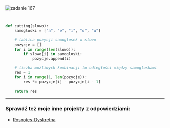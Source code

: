 <picture>
  <source srcset="../../../srt/zbior_zadan/167.png" media="(prefers-color-scheme: light)">
  <source srcset="../../../srt/zbior_zadan/black_167.png" media="(prefers-color-scheme: dark)">
  <img src="../../../srt/zbior_zadan/black_167.png" alt="zadanie 167">
</picture>

```python


def cutting(slowo):
    samogloski = ["a", "e", "i", "o", "u"]

    # tablica pozycji samoglosek w slowo
    pozycje = []
    for i in range(len(slowo)):
        if slowo[i] in samogloski:
            pozycje.append(i)

    # liczba możliwych kombinacji to odległości między samogloskami
    res = 1
    for i in range(1, len(pozycje)):
        res *= pozycje[i] - pozycje[i - 1]

    return res
```

---
### Sprawdź też moje inne projekty z odpowiedziami:
- [Rosnotes-Dyskretna](https://github.com/kamilGie/Rosnotes-Dyskretna)

